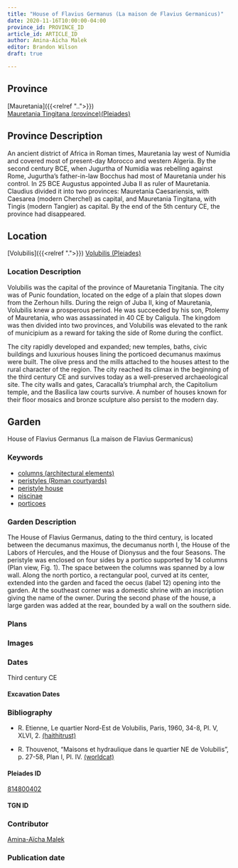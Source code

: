 ```yaml
---
title: "House of Flavius Germanus (La maison de Flavius Germanicus)"
date: 2020-11-16T10:00:00-04:00
province_id: PROVINCE_ID
article_id: ARTICLE_ID
author: Amina-Aïcha Malek
editor: Brandon Wilson
draft: true

---
```


## Province

[Mauretania]({{<relref "..">}}) \
[Mauretania Tingitana (province)(Pleiades)](https://pleiades.stoa.org/places/981533)

## Province Description

An ancient district of Africa in Roman times, Mauretania lay west of Numidia and covered most of present-day Morocco and western Algeria. By the second century BCE, when Jugurtha of Numidia was rebelling against Rome, Jugurtha’s father-in-law Bocchus had most of Mauretania under his control. In 25 BCE Augustus appointed Juba II as ruler of Mauretania. Claudius divided it into two provinces: Mauretania Caesariensis, with Caesarea (modern Cherchel) as capital, and Mauretania Tingitana, with Tingis (modern Tangier) as capital. By the end of the 5th century CE, the province had disappeared.

## Location

[Volubilis]({{<relref ".">}})
[Volubilis (Pleiades)](https://pleiades.stoa.org/places/275740)

### Location Description

Volubilis was the capital of the province of Mauretania Tingitania. The city was of Punic foundation, located on the edge of a plain that slopes down from the Zerhoun hills. During the reign of Juba II, king of Mauretania, Volubilis knew a prosperous period. He was succeeded by his son, Ptolemy of Mauretania, who was assassinated in 40 CE by Caligula. The kingdom was then divided into two provinces, and Volubilis was elevated to the rank of municipium as a reward for taking the side of Rome during the conflict.

The city rapidly developed and expanded; new temples, baths, civic buildings and luxurious houses lining the porticoed decumanus maximus were built. The olive press and the mills attached to the houses attest to the rural character of the region. The city reached its climax in the beginning of the third century CE and survives today as a well-preserved archaeological site. The city walls and gates, Caracalla’s triumphal arch, the Capitolium temple, and the Basilica law courts survive. A number of houses known for their floor mosaics and bronze sculpture also persist to the modern day.

<!--## Sublocation-->

<!--### Sublocation Description-->

## Garden

House of Flavius Germanus (La maison de Flavius Germanicus)

### Keywords

- [columns (architectural elements)](http://vocab.getty.edu/page/aat/300001571)
- [peristyles (Roman courtyards)](http://vocab.getty.edu/page/aat/300080971)
- [peristyle house](http://vocab.getty.edu/page/aat/300005452)
- [piscinae](http://vocab.getty.edu/page/aat/300375619)
- [porticoes](http://vocab.getty.edu/page/aat/300004145)

### Garden Description

The House of Flavius Germanus, dating to the third century, is located between the decumanus maximus, the decumanus north I, the House of the Labors of Hercules, and the House of Dionysus and the four Seasons. The peristyle was enclosed on four sides by a portico supported by 14 columns (Plan view, Fig. 1). The space between the columns was spanned by a low wall. Along the north portico, a rectangular pool, curved at its center, extended into the garden and faced the oecus (label 12) opening into the garden. At the southeast corner was a domestic shrine with an inscription giving the name of the owner. During the second phase of the house, a large garden was added at the rear, bounded by a wall on the southern side.

### Plans
<!--Plan View Image Missing-->
<!-- {{< figure src="../images/IMAGEMISSING" alt="Plan of the House of Flavius Germanus" title="Fig. 1: Plan of the House of Flavius Germanus (Rights Statement)">}} -->

### Images

### Dates

Third century CE

#### Excavation Dates

### Bibliography

* R. Etienne, Le quartier Nord-Est de Volubilis, Paris, 1960, 34-8, Pl. V, XLVI, 2.  [(haithitrust)](https://catalog.hathitrust.org/Record/001605508)

* R. Thouvenot, “Maisons et hydraulique dans le quartier NE de Volubilis”, p. 27-58, Plan I, Pl. IV. [(worldcat)](http://www.worldcat.org/oclc/458298688)

#### Pleiades ID

[814800402](https://pleiades.stoa.org/places/814800402)

#### TGN ID

### Contributor

[Amina-Aïcha Malek](http://worldcat.org/identities/lccn-n2012075871/)

### Publication date

<!--07 July 2020-->

<!--### Related articles-->

<!-- Links to other related articles. Leave blank for now -->

